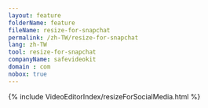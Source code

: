 ```yaml
---
layout: feature
folderName: feature
fileName: resize-for-snapchat
permalink: /zh-TW/resize-for-snapchat
lang: zh-TW
tool: resize-for-snapchat
companyName: safevideokit
domain : com
nobox: true
---
```


{% include VideoEditorIndex/resizeForSocialMedia.html %}

   